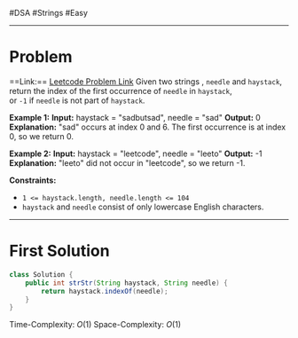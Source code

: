 #DSA #Strings  #Easy 
___
# Problem
==Link:== [Leetcode Problem Link](https://leetcode.com/problems/find-the-index-of-the-first-occurrence-in-a-string/description/)
Given two strings , `needle` and `haystack`, return the index of the first occurrence of `needle` in `haystack`, or `-1` if `needle` is not part of `haystack`.

**Example 1:**
	**Input:** haystack = "sadbutsad", needle = "sad"
	**Output:** 0
	**Explanation:** "sad" occurs at index 0 and 6.
	The first occurrence is at index 0, so we return 0.

**Example 2:**
	**Input:** haystack = "leetcode", needle = "leeto"
	**Output:** -1
	**Explanation:** "leeto" did not occur in "leetcode", so we return -1.

**Constraints:**
- `1 <= haystack.length, needle.length <= 104`
- `haystack` and `needle` consist of only lowercase English characters.
___
# First Solution 

```java
class Solution {
    public int strStr(String haystack, String needle) {
        return haystack.indexOf(needle);
    }
}
```
Time-Complexity: $O(1)$
Space-Complexity: $O(1)$
